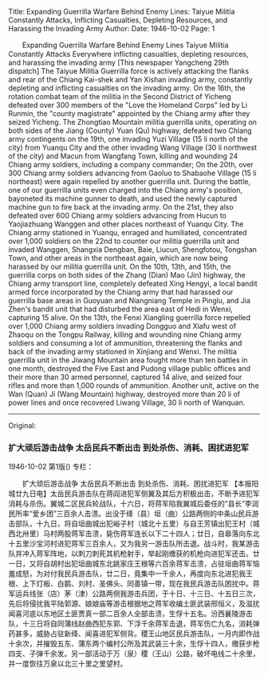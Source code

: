 Title: Expanding Guerrilla Warfare Behind Enemy Lines: Taiyue Militia Constantly Attacks, Inflicting Casualties, Depleting Resources, and Harassing the Invading Army
Author:
Date: 1946-10-02
Page: 1

　　Expanding Guerrilla Warfare Behind Enemy Lines
    Taiyue Militia Constantly Attacks
    Everywhere inflicting casualties, depleting resources, and harassing the invading army
    [This newspaper Yangcheng 29th dispatch] The Taiyue Militia Guerrilla force is actively attacking the flanks and rear of the Chiang Kai-shek and Yan Xishan invading army, constantly depleting and inflicting casualties on the invading army. On the 16th, the rotation combat team of the militia in the Second District of Yicheng defeated over 300 members of the "Love the Homeland Corps" led by Li Runmin, the "county magistrate" appointed by the Chiang army after they seized Yicheng. The Zhongtiao Mountain militia guerrilla units, operating on both sides of the Jiang (County) Yuan (Qu) highway, defeated two Chiang army contingents on the 19th, one invading Yuzi Village (15 li north of the city) from Yuanqu City and the other invading Wang Village (30 li northwest of the city) and Macun from Wangfang Town, killing and wounding 24 Chiang army soldiers, including a company commander; On the 20th, over 300 Chiang army soldiers advancing from Gaoluo to Shabaohe Village (15 li northeast) were again repelled by another guerrilla unit. During the battle, one of our guerrilla units even charged into the Chiang army's position, bayoneted its machine gunner to death, and used the newly captured machine gun to fire back at the invading army. On the 21st, they also defeated over 600 Chiang army soldiers advancing from Hucun to Yaojiazhuang Wanggen and other places northeast of Yuanqu City. The Chiang army stationed in Yuanqu, enraged and humiliated, concentrated over 1,000 soldiers on the 22nd to counter our militia guerrilla unit and invaded Wanggen, Shangxia Dengban, Baie, Liucun, Shengfotou, Tongshan Town, and other areas in the northeast again, which are now being harassed by our militia guerrilla unit. On the 10th, 13th, and 15th, the guerrilla corps on both sides of the Zhang (Dian) Mao (Jin) highway, the Chiang army transport line, completely defeated Xing Hengyi, a local bandit armed force incorporated by the Chiang army that had harassed our guerrilla base areas in Guoyuan and Niangniang Temple in Pinglu, and Jia Zhen's bandit unit that had disturbed the area east of Hedi in Wenxi, capturing 15 alive. On the 13th, the Fenxi Xiangling guerrilla force repelled over 1,000 Chiang army soldiers invading Dongguo and Xiafu west of Zhaoqu on the Tongpu Railway, killing and wounding nine Chiang army soldiers and consuming a lot of ammunition, threatening the flanks and back of the invading army stationed in Xinjiang and Wenxi. The militia guerrilla unit in the Jiwang Mountain area fought more than ten battles in one month, destroyed the Five East and Pudong village public offices and their more than 30 armed personnel, captured 14 alive, and seized four rifles and more than 1,000 rounds of ammunition. Another unit, active on the Wan (Quan) Ji (Wang Mountain) highway, destroyed more than 20 li of power lines and once recovered Liwang Village, 30 li north of Wanquan.



<hr /> 

Original: 


### 扩大顽后游击战争  太岳民兵不断出击  到处杀伤、消耗、困扰进犯军

1946-10-02
第1版()
专栏：

　　扩大顽后游击战争
    太岳民兵不断出击
    到处杀伤、消耗、困扰进犯军
    【本报阳城廿九日电】太岳民兵游击队在蒋阎进犯军侧翼及其后方积极出击，不断予进犯军消耗与杀伤。翼城二区民兵轮战队，十六日，将蒋军陷我翼城后委任的“县长”李润民所率“爱乡团”三百余人击溃。出没于绛（县）垣（曲）公路两侧的中条山民兵游击部队，十九日，将自垣曲城出犯峪子村（城北十五里）与自王芳镇出犯王村（城西北卅里）马村两股蒋军击溃，毙伤蒋军连长以下二十四人；廿日，自皋落向东北十五里沙宝河村进犯蒋军三百余人，又为我另一游击队所击退。战斗时，我某游击队并冲入蒋军阵地，以刺刀刺死其机枪射手，举起刚缴获的机枪向进犯军还击。廿一日，又将自胡村出犯垣曲城东北姚家庄王根等六百余蒋军击溃，占驻垣曲蒋军恼羞成怒，为对付我民兵游击队，廿二日，竟集中一千余人，再度向东北进犯我王根、上下灯板、白鹅、刘村、圣佛头、同善镇一带，现在我民兵游击队困扰中。蒋军运兵线张（店）茅（津）公路两侧我游击兵团，于十日、十三日、十五日三次，先后将侵扰我平陆郭源、娘娘庙等游击根据地之蒋军收编土匪武装邢恒义，及滋扰闻喜河底以东地区土匪贾真一部二百余人全部击溃，生俘十五名。汾西襄陵游击队，十三日将自同蒲线赵曲西犯东郭、下浮千余蒋军击退，蒋军伤亡九名，消耗弹药甚多，威胁占驻新绛、闻喜进犯军侧背。稷王山地区民兵游击队，一月内即作战十余次，并摧毁五东、蒲东两个编村公所及其武装三十余，生俘十四人，缴获步枪四支、子弹千余发。另一部活动于万（泉）稷（王山）公路，破坏电线二十余里，并一度恢往万泉以北三十里之里望村。

